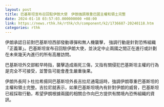 ```yaml
---
layout: post
title: 巴基斯坦宣布召回駐伊朗大使　伊朗強調尊重巴國主權和領土完整
date: 2024-01-18 03:57:03.000000000 +08:00
link: https://news.rthk.hk/rthk/ch/component/k2/1736687-20240118.htm
categories: rthk
---
```


伊朗承認日前對巴基斯坦西部發動導彈和無人機襲擊， 強調行動是針對恐怖組織「正義軍」。巴基斯坦宣布召回駐伊朗大使，並決定中止兩國之間正在進行或計劃在未來幾天內進行的所有高層訪問。

巴基斯坦外交部較早時指，襲擊造成兩死三傷，又指有關侵犯巴基斯坦主權的行為是完全不可接受，並警告可能會產生嚴重後果。

伊朗外長阿卜杜拉希揚同巴基斯坦外長吉拉尼通電話時，強調伊朗尊重巴基斯坦的主權和領土完整。吉拉尼就表示，如果巴基斯坦境內有針對伊朗的威脅，巴基斯坦已經採取行動，希望伊朗根據兩國的相關合作向巴方提供有關境內恐怖組織的資訊。

